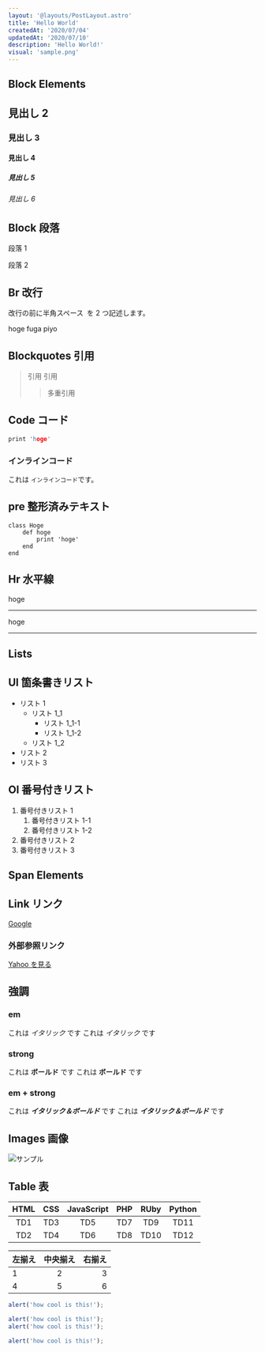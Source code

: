 ```yaml
---
layout: '@layouts/PostLayout.astro'
title: 'Hello World'
createdAt: '2020/07/04'
updatedAt: '2020/07/10'
description: 'Hello World!'
visual: 'sample.png'
---
```


## Block Elements

## 見出し 2

### 見出し 3

#### 見出し 4

##### 見出し 5

###### 見出し 6

## Block 段落

段落 1

段落 2

## Br 改行

改行の前に半角スペース` `を 2 つ記述します。

hoge
fuga
piyo

## Blockquotes 引用

> 引用
> 引用
>
> > 多重引用

## Code コード

```c
print 'hoge'
```

### インラインコード

これは `インラインコード`です。

## pre 整形済みテキスト

    class Hoge
        def hoge
            print 'hoge'
        end
    end

## Hr 水平線

hoge

---

hoge

---

## Lists

## Ul 箇条書きリスト

- リスト 1
  - リスト 1_1
    - リスト 1_1-1
    - リスト 1_1-2
  - リスト 1_2
- リスト 2
- リスト 3

## Ol 番号付きリスト

1. 番号付きリスト 1
   1. 番号付きリスト 1-1
   1. 番号付きリスト 1-2
1. 番号付きリスト 2
1. 番号付きリスト 3

## Span Elements

## Link リンク

[Google](https://www.google.co.jp/)

### 外部参照リンク

[yahoo]: http://www.yahoo.co.jp

[Yahoo を見る][yahoo]

## 強調

### em

これは _イタリック_ です
これは _イタリック_ です

### strong

これは **ボールド** です
これは **ボールド** です

### em + strong

これは **_イタリック＆ボールド_** です
これは **_イタリック＆ボールド_** です

## Images 画像

![サンプル](./hello-world/sample.png)

## Table 表

| HTML | CSS | JavaScript | PHP | RUby | Python |
| :--: | :-: | :--------: | :-: | :--: | :----: |
| TD1  | TD3 |    TD5     | TD7 | TD9  |  TD11  |
| TD2  | TD4 |    TD6     | TD8 | TD10 |  TD12  |

| 左揃え | 中央揃え | 右揃え |
| :----- | :------: | -----: |
| 1      |    2     |      3 |
| 4      |    5     |      6 |

```js:example-file.js
alert('how cool is this!');

alert('how cool is this!');
alert('how cool is this!');

alert('how cool is this!');
```

